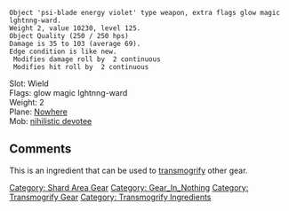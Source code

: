     Object 'psi-blade energy violet' type weapon, extra flags glow magic lghtnng-ward.
    Weight 2, value 10230, level 125.
    Object Quality (250 / 250 hps)
    Damage is 35 to 103 (average 69).
    Edge condition is like new.
     Modifies damage roll by  2 continuous
     Modifies hit roll by  2 continuous

Slot: Wield  
Flags: glow magic lghtnng-ward  
Weight: 2  
Plane: [Nowhere](Nowhere "wikilink")  
Mob: [nihilistic devotee](nihilistic_devotee "wikilink")  

## Comments

This is an ingredient that can be used to
[transmogrify](transmogrify "wikilink") other gear.

[Category: Shard Area Gear](Category:_Shard_Area_Gear "wikilink")
[Category: Gear_In_Nothing](Category:_Gear_In_Nothing "wikilink")
[Category: Transmogrify Gear](Category:_Transmogrify_Gear "wikilink")
[Category: Transmogrify
Ingredients](Category:_Transmogrify_Ingredients "wikilink")
